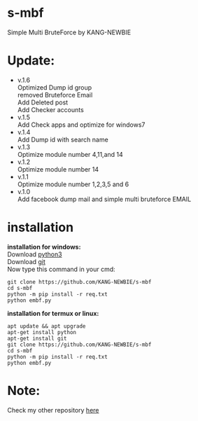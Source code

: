 # s-mbf
Simple Multi BruteForce by KANG-NEWBIE<br>
# Update:
- v.1.6<br>
Optimized Dump id group<br>
removed Bruteforce Email<br>
Add Deleted post<br>
Add Checker accounts
- v.1.5<br>
Add Check apps and optimize for windows7
- v.1.4<br>
Add Dump id with search name
- v.1.3<br>
Optimize module number 4,11,and 14
- v.1.2<br>
Optimize module number 14
- v.1.1<br>
Optimize module number 1,2,3,5 and 6
- v.1.0<br>
Add facebook dump mail and simple multi bruteforce EMAIL

# installation
<b>installation for windows:</b><br>
Download <a href='https://www.python.org'>python3</a><br>
Download <a href='https://git-scm.com/downloads'>git</a><br>
Now type this command in your cmd:
```
git clone https://github.com/KANG-NEWBIE/s-mbf
cd s-mbf
python -m pip install -r req.txt
python embf.py
```
<b>installation for termux or linux:</b>
```
apt update && apt upgrade
apt-get install python
apt-get install git
git clone https://github.com/KANG-NEWBIE/s-mbf
cd s-mbf
python -m pip install -r req.txt
python embf.py
```
<h1>Note:</h1>
Check my other repository <a href="https://github.com/KANG-NEWBIE?tab=repositories">here</a>
